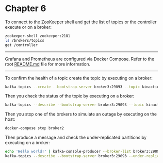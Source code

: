 # Chapter 6

To connect to the ZooKeeper shell and get the list of topics or the controller execute or on a broker:

```bash
zookeeper-shell zookeeper:2181
ls /brokers/topics
get /controller
```

---

Grafana and Prometheus are configured via Docker Compose. Refer to the root [README.md](../../README.md) file for more information.

---

To confirm the health of a topic create the topic by executing on a broker:

```bash
kafka-topics --create --bootstrap-server broker3:29093 --topic kinaction_replica_test --partitions 3 --replication-factor 3
```

Then you check the status of the topic by executing on a broker:

```bash
kafka-topics --describe --bootstrap-server broker3:29093 --topic kinaction_replica_test
```

Then you stop one of the brokers to simulate an outage by executing on the host:

```bash
docker-compose stop broker2
```

Then produce a message and check the under-replicated partitions by executing on a broker:

```bash
echo 'Hello world!' | kafka-console-producer --broker-list broker3:29093 --topic kinaction_replica_test
kafka-topics --describe --bootstrap-server broker3:29093 --under-replicated-partitions
```
